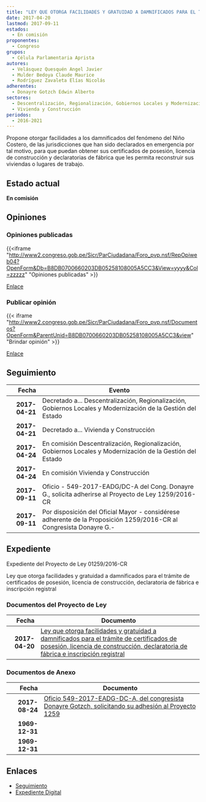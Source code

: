 ```yaml
---
title: "LEY QUE OTORGA FACILIDADES Y GRATUIDAD A DAMNIFICADOS PARA EL TRÁMITE DE CERTIFICADOS DE POSESIÓN, LICENCIA DE CONSTRUCCIÓN, DECLARATORIA DE FÁBRICA E INSCRIPCIÓN REGISTRAL"
date: 2017-04-20
lastmod: 2017-09-11
estados: 
  - En comisión
proponentes: 
  - Congreso
grupos: 
  - Célula Parlamentaria Aprista
autores: 
  - Velásquez Quesquén Angel Javier
  - Mulder Bedoya Claude Maurice
  - Rodríguez Zavaleta Elías Nicolás
adherentes: 
  - Donayre Gotzch Edwin Alberto
sectores: 
  - Descentralización, Regionalización, Gobiernos Locales y Modernización de la Gestión del Estado
  - Vivienda y Construcción
periodos: 
  - 2016-2021
---
```


Propone otorgar facilidades a los damnificados del fenómeno del Niño Costero, de las jurisdicciones que han sido declarados en emergencia por tal motivo, para que puedan obtener sus certificados de posesión, licencia de construcción y declaratorias de fábrica que les permita reconstruir sus viviendas o lugares de trabajo.


## Estado actual

**En comisión**

## Opiniones

### Opiniones publicadas

{{<iframe "http://www2.congreso.gob.pe/Sicr/ParCiudadana/Foro_pvp.nsf/RepOpiweb04?OpenForm&Db=B8DB0700660203DB05258108005A5CC3&View=yyyy&Col=zzzzz" "Opiniones publicadas" >}}

[Enlace](http://www2.congreso.gob.pe/Sicr/ParCiudadana/Foro_pvp.nsf/RepOpiweb04?OpenForm&Db=B8DB0700660203DB05258108005A5CC3&View=yyyy&Col=zzzzz)
### Publicar opinión

{{< iframe "http://www2.congreso.gob.pe/Sicr/ParCiudadana/Foro_pvp.nsf/Documentos?OpenForm&ParentUnid=B8DB0700660203DB05258108005A5CC3&view" "Brindar opinión" >}}

[Enlace](http://www2.congreso.gob.pe/Sicr/ParCiudadana/Foro_pvp.nsf/Documentos?OpenForm&ParentUnid=B8DB0700660203DB05258108005A5CC3&view)

## Seguimiento

| Fecha | Evento |
|------:|--------|
| **2017-04-21** | Decretado a... Descentralización, Regionalización, Gobiernos Locales y Modernización de la Gestión del Estado|
| **2017-04-21** | Decretado a... Vivienda y Construcción|
| **2017-04-24** | En comisión Descentralización, Regionalización, Gobiernos Locales y Modernización de la Gestión del Estado|
| **2017-04-24** | En comisión Vivienda y Construcción|
| **2017-09-11** | Oficio - 549-2017-EADG/DC-A del Cong. Donayre G., solicita adherirse al Proyecto de Ley 1259/2016-CR|
| **2017-09-11** | Por disposición del Oficial Mayor - considérese adherente de la Proposición 1259/2016-CR al Congresista Donayre G.-|


## Expediente

Expediente del Proyecto de Ley 01259/2016-CR

Ley que otorga facilidades y gratuidad a damnificados para el trámite de certificados de posesión, licencia de construcción, declaratoria de fábrica e inscripción registral


### Documentos del Proyecto de Ley

| Fecha | Documento |
|------:|--------|
| **2017-04-20** | [Ley que otorga facilidades y gratuidad a damnificados para el trámite de certificados de posesión, licencia de construcción, declaratoria de fábrica e inscripción registral](http://www.leyes.congreso.gob.pe/Documentos/2016_2021/Proyectos_de_Ley_y_de_Resoluciones_Legislativas/PL0125920170420..PDF) |

### Documentos de Anexo

| Fecha | Documento |
|------:|--------|
| **2017-08-24** | [Oficio 549-2017-EADG-DC-A, del congresista Donayre Gotzch, solicitando su adhesión al Proyecto 1259](http://www.leyes.congreso.gob.pe/Documentos/2016_2021/Adhesiones/Proyectos_de_Ley/OFICIO-549-2017-EADG-DC-A.pdf) |
| **1969-12-31** | []() |
| **1969-12-31** | []() |

## Enlaces 

- [Seguimiento](http://www2.congreso.gob.pe/Sicr/TraDocEstProc/CLProLey2016.nsf/f7fff46988ca05b1052578e100829cc7/fd530011b064e7690525810800691af7?OpenDocument)
- [Expediente Digital](http://www2.congreso.gob.pehttp://www2.congreso.gob.pe/Sicr/TraDocEstProc/CLProLey2016.nsf/f7fff46988ca05b1052578e100829cc7/fd530011b064e7690525810800691af7?OpenDocument&Click=05257FB7005EB655.eb71d0cf91d8294e05256cdf006b5706/$Body/0.1C6C)
